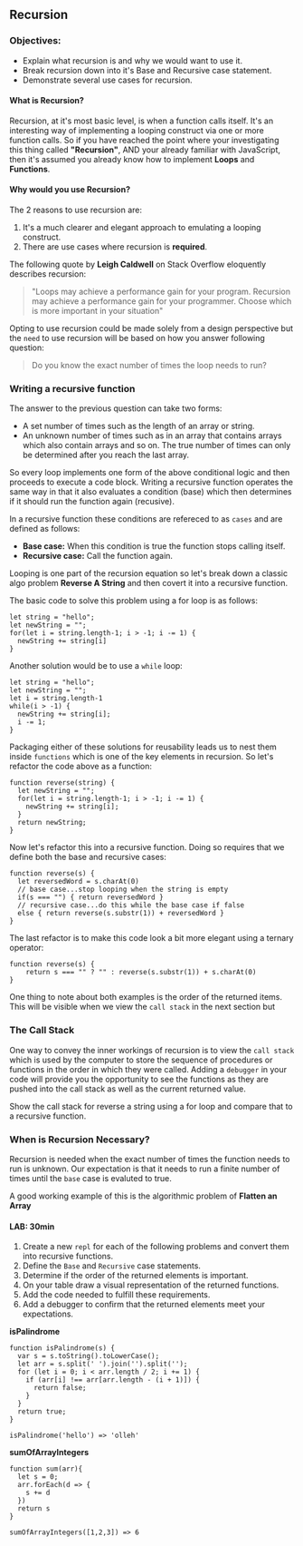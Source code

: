 ## Recursion


### Objectives:

- Explain what recursion is and why we would want to use it. 
- Break recursion down into it's Base and Recursive case statement.
- Demonstrate several use cases for recursion.

#### What is Recursion?

Recursion, at it's most basic level, is when a function calls itself.  It's an interesting way of implementing a looping construct via one or more function calls.  So if you have reached the point where your investigating this thing called **"Recursion"**, AND your already familiar with JavaScript, then it's assumed you already know how to implement **Loops** and **Functions**. 

#### Why would you use Recursion? 

The 2 reasons to use recursion are:

1. It's a much clearer and elegant approach to emulating a looping construct.
2. There are use cases where recursion is **required**.  

The following quote by __Leigh Caldwell__ on Stack Overflow eloquently describes recursion:

>"Loops may achieve a performance gain for your program. Recursion may achieve a performance gain for your programmer.  Choose which is more important in your situation"
>

Opting to use recursion could be made solely from a design perspective but the `need` to use recursion will be based on how you answer following question: 

> Do you know the exact number of times the loop needs to run?


### Writing a recursive function

The answer to the previous question can take two forms:

- A set number of times such as the length of an array or string.
- An unknown number of times such as in an array that contains arrays which also contain arrays and so on. The true number of times can only be determined after you reach the last array. 

So every loop implements one form of the above conditional logic and then proceeds to execute a code block.  Writing a recursive function operates the same way in that it also evaluates a condition (base) which then determines if it should run the function again (recusive). 

In a recursive function these conditions are refereced to as `cases` and are defined as follows: 

- **Base case:** When this condition is true the function stops calling itself.
- **Recursive case:** Call the function again.

Looping is one part of the recursion equation so let's break down a classic algo problem **Reverse A String** and then covert it into a recursive function.

The basic code to solve this problem using a for loop is as follows:

```
let string = "hello";
let newString = "";
for(let i = string.length-1; i > -1; i -= 1) {
  newString += string[i]
}
```

Another solution would be to use a `while` loop:

```
let string = "hello";
let newString = "";
let i = string.length-1
while(i > -1) {
  newString += string[i];
  i -= 1;
}
```

Packaging either of these solutions for reusability leads us to nest them inside `functions` which is one of the key elements in recursion. So let's refactor the code above as a function:

```
function reverse(string) {
  let newString = "";
  for(let i = string.length-1; i > -1; i -= 1) {
    newString += string[i];
  }
  return newString;
}
```

Now let's refactor this into a recursive function.  Doing so requires that we define both the base and recursive cases:

```
function reverse(s) {
  let reversedWord = s.charAt(0)
  // base case...stop looping when the string is empty
  if(s === "") { return reversedWord }
  // recursive case...do this while the base case if false
  else { return reverse(s.substr(1)) + reversedWord } 
}
```

The last refactor is to make this code look a bit more elegant using a ternary operator:

```
function reverse(s) {
	return s === "" ? "" : reverse(s.substr(1)) + s.charAt(0)
}
```

One thing to note about both examples is the order of the returned items. This will be visible when we view the `call stack` in the next section but  

### The Call Stack

One way to convey the inner workings of recursion is to view the `call stack` which is used by the computer to store the sequence of procedures or functions in the order in which they were called.  Adding a `debugger` in your code will provide you the opportunity to see the functions as they are pushed into the call stack as well as the current returned value. 

Show the call stack for reverse a string using a for loop and compare that to a recursive function. 

### When is Recursion Necessary? 

Recursion is needed when the exact number of times the function needs to run is unknown.  Our expectation is that it needs to run a finite number of times until the `base` case is evaluted to true.  

A good working example of this is the algorithmic problem of **Flatten an Array**

#### LAB: 30min

1. Create a new ``repl`` for each of the following problems and convert them into recursive functions.  
2. Define the ``Base`` and ``Recursive`` case statements.
3. Determine if the order of the returned elements is important. 
4. On your table draw a visual representation of the returned functions.
5. Add the code needed to fulfill these requirements. 
4. Add a debugger to confirm that the returned elements meet your expectations. 

**isPalindrome**

```
function isPalindrome(s) {
  var s = s.toString().toLowerCase();
  let arr = s.split(' ').join('').split(''); 
  for (let i = 0; i < arr.length / 2; i += 1) {
    if (arr[i] !== arr[arr.length - (i + 1)]) {
      return false;
    }
  }
  return true;
}

isPalindrome('hello') => 'olleh'
```


**sumOfArrayIntegers**

```
function sum(arr){
  let s = 0;
  arr.forEach(d => {
    s += d
  })
  return s
}

sumOfArrayIntegers([1,2,3]) => 6
```

